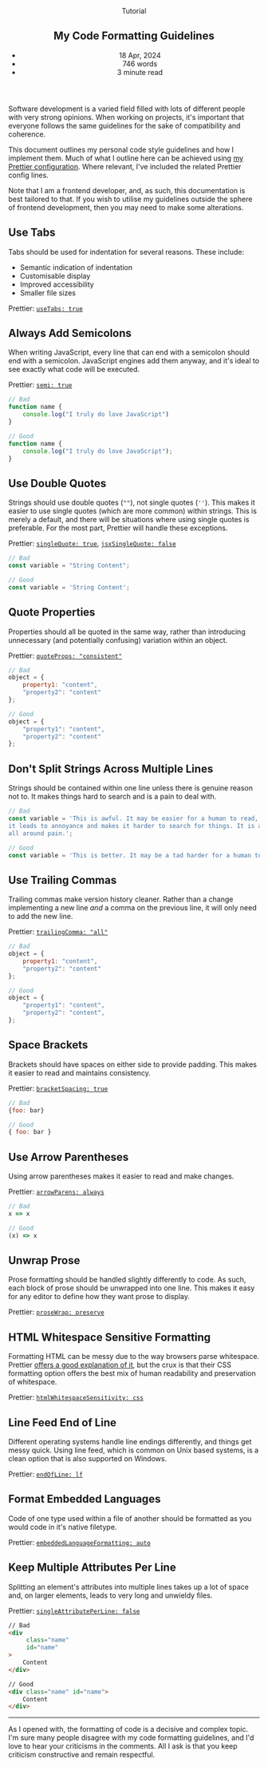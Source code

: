 <head>
    <title>My Code Formatting Guidelines | Vale.Rocks</title>
    <meta property="og:title" content="My Code Formatting Guidelines"/>
    <meta name="description" content="Code formatting, how I go about it, and why I choose to do it the way I do. This article covers indentation, string formatting, the classic tabs vs spaces debate, and much more." />
    <meta property="og:description" content="Stirring the tabs vs spaces pot once again." />
    <meta property="article:published_time" content="2024-04-18" />
    <meta property="article:modified_time" content="2024-04-18" />
    <meta property="article:section" content="Tutorials" />
</head>

<article>
<header>
	Tutorial
	<h1>
		My Code Formatting Guidelines
	</h1>
	<ul>
		<li><time datetime="2024-04-18">18 Apr, 2024</time></li>
		<li>746 words</li>
		<li>3 minute read</li>
	</ul>
</header>

<div class="readable_width">

Software development is a varied field filled with lots of different people with very strong opinions. When working on projects, it's important that everyone follows the same guidelines for the sake of compatibility and coherence.

This document outlines my personal code style guidelines and how I implement them. Much of what I outline here can be achieved using [my Prettier configuration](https://github.com/DeclanChidlow/dotfiles/blob/main/Baud/.prettierrc.yaml). Where relevant, I've included the related Prettier config lines.

Note that I am a frontend developer, and, as such, this documentation is best tailored to that. If you wish to utilise my guidelines outside the sphere of frontend development, then you may need to make some alterations.

## Use Tabs

Tabs should be used for indentation for several reasons. These include:

- Semantic indication of indentation
- Customisable display
- Improved accessibility
- Smaller file sizes

Prettier: [`useTabs: true`](https://prettier.io/docs/en/options.html#tabs)

## Always Add Semicolons

When writing JavaScript, every line that can end with a semicolon should end with a semicolon. JavaScript engines add them anyway, and it's ideal to see exactly what code will be executed.

Prettier: [`semi: true`](https://prettier.io/docs/en/options.html#semicolons)

```JavaScript
// Bad
function name {
	console.log("I truly do love JavaScript")
}

// Good
function name {
	console.log("I truly do love JavaScript");
}
```

## Use Double Quotes

Strings should use double quotes (`""`), not single quotes (`''`). This makes it easier to use single quotes (which are more common) within strings. This is merely a default, and there will be situations where using single quotes is preferable. For the most part, Prettier will handle these exceptions.

Prettier: [`singleQuote: true`](https://prettier.io/docs/en/options.html#quotes), [`jsxSingleQuote: false`](https://prettier.io/docs/en/options.html#jsx-quotes)

```JavaScript
// Bad
const variable = "String Content";

// Good
const variable = 'String Content';
```

## Quote Properties

Properties should all be quoted in the same way, rather than introducing unnecessary (and potentially confusing) variation within an object.

Prettier: [`quoteProps: "consistent"`](https://prettier.io/docs/en/options.html#quote-props)

```JavaScript
// Bad
object = {
	property1: "content",
	"property2": "content"
};

// Good
object = {
	"property1": "content",
	"property2": "content"
};
```

## Don't Split Strings Across Multiple Lines

Strings should be contained within one line unless there is genuine reason not to. It makes things hard to search and is a pain to deal with.

```JavaScript
// Bad
const variable = 'This is awful. It may be easier for a human to read, but \
it leads to annoyance and makes it harder to search for things. It is an \
all around pain.';

// Good
const variable = 'This is better. It may be a tad harder for a human to read, but resolves many annoyances and makes it easier to search for things. It is much cleaner as well.';
```

## Use Trailing Commas

Trailing commas make version history cleaner. Rather than a change implementing a new line _and_ a comma on the previous line, it will only need to add the new line.

Prettier: [`trailingComma: "all"`](https://prettier.io/docs/en/options.html#trailing-commas)

```JavaScript
// Bad
object = {
	property1: "content",
	"property2": "content"
};

// Good
object = {
	"property1": "content",
	"property2": "content",
};
```

## Space Brackets

Brackets should have spaces on either side to provide padding. This makes it easier to read and maintains consistency.

Prettier: [`bracketSpacing: true`](https://prettier.io/docs/en/options.html#bracket-spacing)

```JavaScript
// Bad
{foo: bar}

// Good
{ foo: bar }
```

## Use Arrow Parentheses

Using arrow parentheses makes it easier to read and make changes.

Prettier: [`arrowParens: always`](https://prettier.io/docs/en/options.html#arrow-function-parentheses)

```JavaScript
// Bad
x => x

// Good
(x) => x
```

## Unwrap Prose

Prose formatting should be handled slightly differently to code. As such, each block of prose should be unwrapped into one line. This makes it easy for any editor to define how they want prose to display.

Prettier: [`proseWrap: preserve`](https://prettier.io/docs/en/options.html#prose-wrap)

## HTML Whitespace Sensitive Formatting

Formatting HTML can be messy due to the way browsers parse whitespace. Prettier [offers a good explanation of it](https://prettier.io/blog/2018/11/07/1.15.0#whitespace-sensitive-formatting), but the crux is that their CSS formatting option offers the best mix of human readability and preservation of whitespace.

Prettier: [`htmlWhitespaceSensitivity: css`](https://prettier.io/docs/en/options.html#html-whitespace-sensitivity)

## Line Feed End of Line

Different operating systems handle line endings differently, and things get messy quick. Using line feed, which is common on Unix based systems, is a clean option that is also supported on Windows.

Prettier: [`endOfLine: lf`](https://prettier.io/docs/en/options.html#end-of-line)

## Format Embedded Languages

Code of one type used within a file of another should be formatted as you would code in it's native filetype.

Prettier: [`embeddedLanguageFormatting: auto`](https://prettier.io/docs/en/options.html#embedded-language-formatting)

## Keep Multiple Attributes Per Line

Splitting an element's attributes into multiple lines takes up a lot of space and, on larger elements, leads to very long and unwieldy files.

Prettier: [`singleAttributePerLine: false`](https://prettier.io/docs/en/options.html#single-attribute-per-line)

```HTML
// Bad
<div
	 class="name"
	 id="name"
>
	Content
</div>

// Good
<div class="name" id="name">
	Content
</div>
```

---

As I opened with, the formatting of code is a decisive and complex topic. I'm sure many people disagree with my code formatting guidelines, and I'd love to hear your criticisms in the comments. All I ask is that you keep criticism constructive and remain respectful.

<section class="giscus"></section>

</div>
</article>
